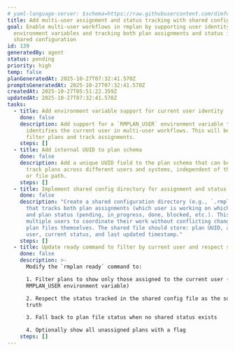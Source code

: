 ```yaml
---
# yaml-language-server: $schema=https://raw.githubusercontent.com/dimfeld/llmutils/main/schema/rmplan-plan-schema.json
title: Add multi-user assignment and status tracking with shared config
goal: Enable multi-user workflows in rmplan by supporting user identity via
  environment variables and tracking both plan assignments and status in a
  shared configuration
id: 139
generatedBy: agent
status: pending
priority: high
temp: false
planGeneratedAt: 2025-10-27T07:32:41.570Z
promptsGeneratedAt: 2025-10-27T07:32:41.570Z
createdAt: 2025-10-27T05:51:22.359Z
updatedAt: 2025-10-27T07:32:41.570Z
tasks:
  - title: Add environment variable support for current user identity
    done: false
    description: Add support for a `RMPLAN_USER` environment variable that
      identifies the current user in multi-user workflows. This will be used to
      filter plans and track assignments.
    steps: []
  - title: Add internal UUID to plan schema
    done: false
    description: Add a unique UUID field to the plan schema that can be used to
      track plans across different users and systems, independent of the plan ID
      or file path.
    steps: []
  - title: Implement shared config directory for assignment and status tracking
    done: false
    description: "Create a shared configuration directory (e.g., `.rmplan/shared/`)
      that tracks both plan assignments (which user is working on which plan)
      and plan status (pending, in_progress, done, blocked, etc.). This allows
      multiple users to coordinate their work without conflicting changes to the
      plan files themselves. The shared file should store: plan UUID, assigned
      user, current status, and last updated timestamp."
    steps: []
  - title: Update ready command to filter by current user and respect shared status
    done: false
    description: >-
      Modify the `rmplan ready` command to:

      1. Filter plans to show only those assigned to the current user (from
      RMPLAN_USER environment variable)

      2. Respect the status tracked in the shared config file as the source of
      truth

      3. Fall back to plan file status when no shared status exists

      4. Optionally show all unassigned plans with a flag
    steps: []
---
```

